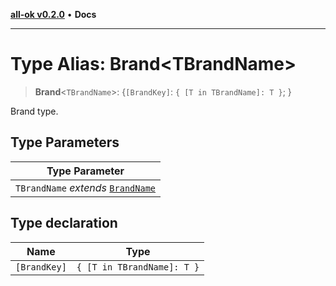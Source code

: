 [**all-ok v0.2.0**](../README.md) • **Docs**

***

# Type Alias: Brand\<TBrandName\>

> **Brand**\<`TBrandName`\>: \{`[BrandKey]`: `{ [T in TBrandName]: T }`; \}

Brand type.

## Type Parameters

| Type Parameter |
| ------ |
| `TBrandName` *extends* [`BrandName`](BrandName.md) |

## Type declaration

| Name | Type |
| ------ | ------ |
| `[BrandKey]` | `{ [T in TBrandName]: T }` |
